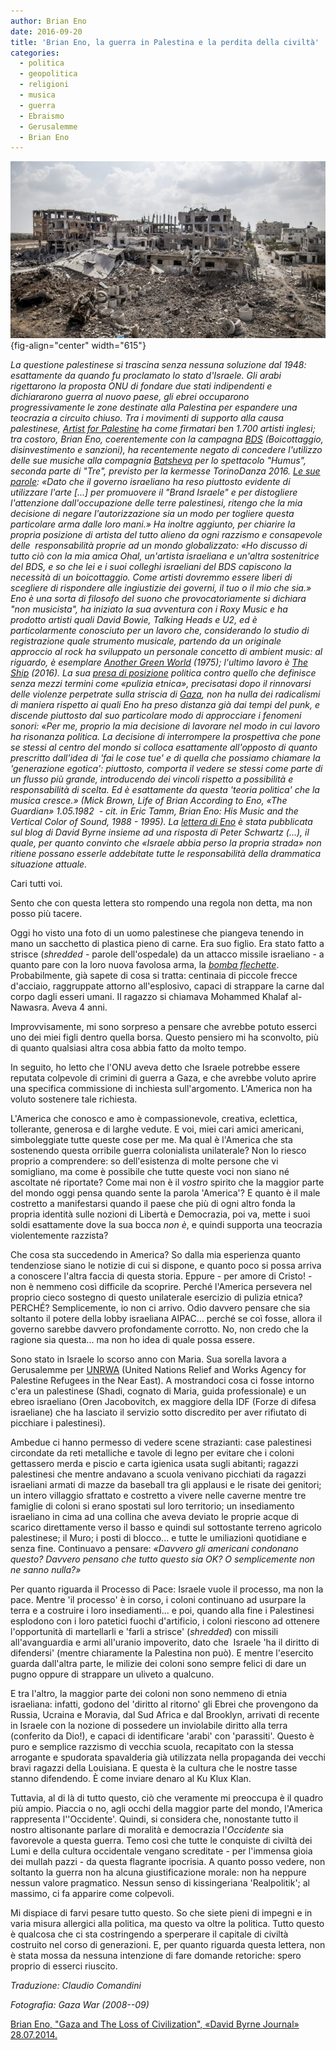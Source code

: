 ```yaml
---
author: Brian Eno
date: 2016-09-20
title: 'Brian Eno, la guerra in Palestina e la perdita della civiltà'
categories:
  - politica
  - geopolitica
  - religioni
  - musica
  - guerra
  - Ebraismo
  - Gerusalemme
  - Brian Eno
---
```


![](images/ISRAEL-slide-DV32-superJumbo-678x381.jpg){fig-align="center" width="615"}

*La questione palestinese si trascina senza nessuna soluzione dal 1948: esattamente da quando fu proclamato lo stato d'Israele. Gli arabi rigettarono la proposta ONU di fondare due stati indipendenti e dichiararono guerra al nuovo paese, gli ebrei occuparono progressivamente le zone destinate alla Palestina per espandere una teocrazia a circuito chiuso. Tra i movimenti di supporto alla causa palestinese, [Artist for Palestine](https://artistsforpalestine.org.uk) ha come firmatari ben 1.700 artisti inglesi; tra costoro, Brian Eno, coerentemente con la campagna [BDS](http://bdsitalia.org) (Boicottaggio, disinvestimento e sanzioni), ha recentemente negato di concedere l'utilizzo delle sue musiche alla compagnia [Batsheva](http://www.repubblica.it/spettacoli/teatro-danza/2016/08/30/news/ohad_naharin_col_metodo_gaga_riporto_la_danza_agli_istinti_animali_-146886576/) per lo spettacolo "Humus", seconda parte di "Tre", previsto per la kermesse TorinoDanza 2016. [Le sue parole](http://torino.repubblica.it/cronaca/2016/09/05/news/brian_eno_via_la_mia_musica_dallo_spettacolo_pro-israele_scoppia_il_caso_a_torino_danza-147208541/): «Dato che il governo israeliano ha reso piuttosto evidente di utilizzare l'arte \[...\] per promuovere il "Brand Israele" e per distogliere l'attenzione dall'occupazione delle terre palestinesi, ritengo che la mia decisione di negare l'autorizzazione sia un modo per togliere questa particolare arma dalle loro mani.» Ha inoltre aggiunto, per chiarire la propria posizione di artista del tutto alieno da ogni razzismo e consapevole delle  responsabilità proprie ad un mondo globalizzato: «Ho discusso di tutto ciò con la mia amica Ohal, un'artista israeliana e un'altra sostenitrice del BDS, e so che lei e i suoi colleghi israeliani del BDS capiscono la necessità di un boicottaggio. Come artisti dovremmo essere liberi di scegliere di rispondere alle ingiustizie dei governi, il tuo o il mio che sia.» Eno è una sorta di filosofo del suono che provocatoriamente si dichiara "non musicista", ha iniziato la sua avventura con i Roxy Music e ha prodotto artisti quali David Bowie, Talking Heads e U2, ed è particolarmente conosciuto per un lavoro che, considerando lo studio di registrazione quale strumento musicale, partendo da un originale approccio al rock ha sviluppato un personale concetto di ambient music: al riguardo, è esemplare [Another Green World](https://www.youtube.com/watch?v=EVCkmIwRrc0) (1975); l'ultimo lavoro è [The Ship](https://www.youtube.com/watch?v=pn1riJSHhkY) (2016). La sua [presa di posizione](https://www.theguardian.com/music/2014/jul/31/brian-eno-israel-palestine-gaza-ethnic-cleansing) politica contro quello che definisce senza mezzi termini come «pulizia etnica», precisatasi dopo il rinnovarsi delle violenze perpetrate sulla striscia di [Gaza](https://www.theguardian.com/music/2014/jul/31/brian-eno-israel-palestine-gaza-ethnic-cleansing), non ha nulla dei radicalismi di maniera rispetto ai quali Eno ha preso distanza già dai tempi del punk, e discende piuttosto dal suo particolare modo di approcciare i fenomeni sonori: «Per me, proprio la mia decisione di lavorare nel modo in cui lavoro ha risonanza politica. La decisione di interrompere la prospettiva che pone se stessi al centro del mondo si colloca esattamente all'opposto di quanto prescritto dall'idea di 'fai le cose tue' e di quella che possiamo chiamare la 'generazione egotica': piuttosto, comporta il vedere se stessi come parte di un flusso più grande, introducendo dei vincoli rispetto a possibilità e responsabilità di scelta. Ed è esattamente da questa 'teoria politica' che la musica cresce.» (Mick Brown, Life of Brian According to Eno, «The Guardian» 1.05.1982  - cit. in Eric Tamm, Brian Eno: His Music and the Vertical Color of Sound, 1988 - 1995). La [lettera di Eno](http://davidbyrne.com/gaza-and-the-loss-of-civilization) è stata pubblicata sul blog di David Byrne insieme ad una risposta di Peter Schwartz (...), il quale, per quanto convinto che «Israele abbia perso la propria strada» non ritiene possano esserle addebitate tutte le responsabilità della drammatica situazione attuale.*

Cari tutti voi.

Sento che con questa lettera sto rompendo una regola non detta, ma non posso più tacere.

Oggi ho visto una foto di un uomo palestinese che piangeva tenendo in mano un sacchetto di plastica pieno di carne. Era suo figlio. Era stato fatto a strisce (*shredded* - parole dell'ospedale) da un attacco missile israeliano - a quanto pare con la loro nuova favolosa arma, la [*bomba flechette*](http://www.ilfattoquotidiano.it/2014/07/21/gaza-israele-usa-le-flechette-contro-i-civili-laccusa-di-unong-per-i-diritti-umani/1067543/). Probabilmente, già sapete di cosa si tratta: centinaia di piccole frecce d'acciaio, raggruppate attorno all'esplosivo, capaci di strappare la carne dal corpo dagli esseri umani. Il ragazzo si chiamava Mohammed Khalaf al-Nawasra. Aveva 4 anni.

Improvvisamente, mi sono sorpreso a pensare che avrebbe potuto esserci uno dei miei figli dentro quella borsa. Questo pensiero mi ha sconvolto, più di quanto qualsiasi altra cosa abbia fatto da molto tempo.

In seguito, ho letto che l'ONU aveva detto che Israele potrebbe essere reputata colpevole di crimini di guerra a Gaza, e che avrebbe voluto aprire una specifica commissione di inchiesta sull'argomento. L'America non ha voluto sostenere tale richiesta.

L'America che conosco e amo è compassionevole, creativa, eclettica, tollerante, generosa e di larghe vedute. E voi, miei cari amici americani, simboleggiate tutte queste cose per me. Ma qual è l'America che sta sostenendo questa orribile guerra colonialista unilaterale? Non lo riesco proprio a comprendere: so dell'esistenza di molte persone che vi somigliano, ma come è possibile che tutte queste voci non siano né ascoltate né riportate? Come mai non è il *vostro* spirito che la maggior parte del mondo oggi pensa quando sente la parola 'America'? E quanto è il male costretto a manifestarsi quando il paese che più di ogni altro fonda la propria identità sulle nozioni di Libertà e Democrazia, poi va, mette i suoi soldi esattamente dove la sua bocca *non è*, e quindi supporta una teocrazia violentemente razzista?

Che cosa sta succedendo in America? So dalla mia esperienza quanto tendenziose siano le notizie di cui si dispone, e quanto poco si possa arriva a conoscere l'altra faccia di questa storia. Eppure - per amore di Cristo! - non è nemmeno così difficile da scoprire. Perché l'America persevera nel proprio cieco sostegno di questo unilaterale esercizio di pulizia etnica? PERCHÉ? Semplicemente, io non ci arrivo. Odio davvero pensare che sia soltanto il potere della lobby israeliana AIPAC... perché se coì fosse, allora il governo sarebbe davvero profondamente corrotto. No, non credo che la ragione sia questa... ma non ho idea di quale possa essere.

Sono stato in Israele lo scorso anno con Maria. Sua sorella lavora a Gerusalemme per [UNRWA](http://www.unrwa.org) (United Nations Relief and Works Agency for Palestine Refugees in the Near East). A mostrandoci cosa ci fosse intorno c'era un palestinese (Shadi, cognato di Maria, guida professionale) e un ebreo israeliano (Oren Jacobovitch, ex maggiore della IDF (Forze di difesa israeliane) che ha lasciato il servizio sotto discredito per aver rifiutato di picchiare i palestinesi).

Ambedue ci hanno permesso di vedere scene strazianti: case palestinesi circondate da reti metalliche e tavole di legno per evitare che i coloni gettassero merda e piscio e carta igienica usata sugli abitanti; ragazzi palestinesi che mentre andavano a scuola venivano picchiati da ragazzi israeliani armati di mazze da baseball tra gli applausi e le risate dei genitori; un intero villaggio sfrattato e costretto a vivere nelle caverne mentre tre famiglie di coloni si erano spostati sul loro territorio; un insediamento israeliano in cima ad una collina che aveva deviato le proprie acque di scarico direttamente verso il basso e quindi sul sottostante terreno agricolo palestinese; il Muro; i posti di blocco... e tutte le umiliazioni quotidiane e senza fine. Continuavo a pensare: *«Davvero gli americani condonano questo? Davvero pensano che tutto questo sia OK? O semplicemente non ne sanno nulla?»*

Per quanto riguarda il Processo di Pace: Israele vuole il processo, ma non la pace. Mentre 'il processo' è in corso, i coloni continuano ad usurpare la terra e a costruire i loro insediamenti... e poi, quando alla fine i Palestinesi esplodono con i loro patetici fuochi d'artificio, i coloni riescono ad ottenere l'opportunità di martellarli e 'farli a strisce' (*shredded*) con missili all'avanguardia e armi all'uranio impoverito, dato che  Israele 'ha il diritto di difendersi' (mentre chiaramente la Palestina non può). E mentre l'esercito guarda dall'altra parte, le milizie dei coloni sono sempre felici di dare un pugno oppure di strappare un uliveto a qualcuno.

E tra l'altro, la maggior parte dei coloni non sono nemmeno di etnia israeliana: infatti, godono del 'diritto al ritorno' gli Ebrei che provengono da Russia, Ucraina e Moravia, dal Sud Africa e dal Brooklyn, arrivati di recente in Israele con la nozione di possedere un inviolabile diritto alla terra (conferito da Dio!), e capaci di identificare 'arabi' con 'parassiti'. Questo è puro e semplice razzismo di vecchia scuola, recapitato con la stessa arrogante e spudorata spavalderia già utilizzata nella propaganda dei vecchi bravi ragazzi della Louisiana. E questa è la cultura che le nostre tasse stanno difendendo. È come inviare denaro al Ku Klux Klan.

Tuttavia, al di là di tutto questo, ciò che veramente mi preoccupa è il quadro più ampio. Piaccia o no, agli occhi della maggior parte del mondo, l'America rappresenta l''Occidente'. Quindi, si considera che, nonostante tutto il nostro altisonante parlare di moralità e democrazia l'*Occidente* sia favorevole a questa guerra. Temo così che tutte le conquiste di civiltà dei Lumi e della cultura occidentale vengano screditate - per l'immensa gioia dei mullah pazzi - da questa flagrante ipocrisia. A quanto posso vedere, non soltanto la guerra non ha alcuna giustificazione morale: non ha neppure nessun valore pragmatico. Nessun senso di kissingeriana 'Realpolitik'; al massimo, ci fa apparire come colpevoli.

Mi dispiace di farvi pesare tutto questo. So che siete pieni di impegni e in varia misura allergici alla politica, ma questo va oltre la politica. Tutto questo è qualcosa che ci sta costringendo a sperperare il capitale di civiltà costruito nel corso di generazioni. E, per quanto riguarda questa lettera, non è stata mossa da nessuna intenzione di fare domande retoriche: spero proprio di esserci riuscito.

*Traduzione: Claudio Comandini*

*Fotografia: Gaza War (2008--09)*

[Brian Eno, "Gaza and The Loss of Civilization", «David Byrne Journal» 28.07.2014.](http://davidbyrne.com/journal/gaza-and-the-loss-of-civilization)

